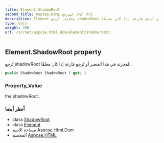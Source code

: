 ```yaml
---
title: Element.ShadowRoot
second_title: Aspose.HTML لمرجع .NET API
description: Element ملكية. تُرجع shadowRoot المخزنة في هذا العنصر أو تُرجع فارغة إذا كان مغلقًا.
type: docs
weight: 200
url: /ar/net/aspose.html.dom/element/shadowroot/
---
```

## Element.ShadowRoot property

تُرجع shadowRoot المخزنة في هذا العنصر أو تُرجع فارغة إذا كان مغلقًا.

```csharp
public ShadowRoot ShadowRoot { get; }
```

### Property_Value

the shadowRoot .

### أنظر أيضا

* class [ShadowRoot](../../shadowroot/)
* class [Element](../)
* مساحة الاسم [Aspose.Html.Dom](../../element/)
* المجسم [Aspose.HTML](../../../)



